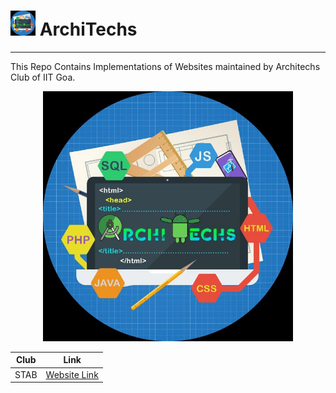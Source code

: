 #  <img src="./assets/logo.jpg" width=40> ArchiTechs
<base target="_blank">
<hr>

This Repo Contains Implementations of Websites maintained by Architechs Club of IIT Goa.
<p align="center">
<img src="./assets/logo.jpg" width=400>


|  Club | Link  |
|:-:|---|
|  STAB | [Website Link](https://leomajorr.github.io/ArchiTechs/STAB/index.html#home) |

</p>